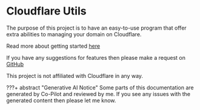 # Cloudflare Utils

The purpose of this project is to have an easy-to-use program that offer extra abilities to managing your domain on Cloudflare.

Read more about getting started [here](./started.md)

If you have any suggestions for features then please make a request on [GitHub](https://github.com/Cyb3r-Jak3/cloudflare-utils/issues)

This project is not affiliated with Cloudflare in any way.


???+ abstract "Generative AI Notice"
    Some parts of this documentation are generated by Co-Pilot and reviewed by me. If you see any issues with the generated content then please let me know.